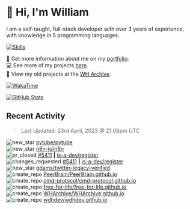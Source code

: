 # 👋 Hi, I'm William
I am a self-taught, full-stack developer with over 3 years of experience, with knowledge in 5 programming languages.

[![Skills](https://skillicons.dev/icons?i=css,cloudflare,discord,bots,docker,express,firebase,git,github,githubactions,html,js,linux,md,mongodb,netlify,nodejs,py,replit,tailwind,ts,vercel,vscode,wordpress,workers)](https://wdh.gg/dev)

🧑 Get more information about me on my [portfolio](https://wdh.gg/dev).
<br>
💻 See more of my projects [here](https://wdh.gg/github-org).
<br>
📁 View my old projects at the [WH Archive](https://wdh.gg/archive).

[![WakaTime](https://wakatime.com/badge/user/817e29c1-e1ac-4adc-936b-37bfa447c165.svg?style=for-the-badge)](https://wdh.gg/wakatime)

[![GitHub Stats](https://github-readme-stats.vercel.app/api?username=williamdavidharrison&theme=algolia&show_icons=true&border_radius=8&count_private=true&include_all_commits=true)](https://wdh.gg/github)

## Recent Activity
<!--RECENT_ACTIVITY:last_update-->
> Last Updated: 23rd April, 2023 @ 21:08pm UTC
<!--RECENT_ACTIVITY:last_update_end-->

<!--RECENT_ACTIVITY:start-->
![new_star](https://cdn.jsdelivr.net/gh/Readme-Workflows/Readme-Icons@main/icons/octicons/StarredRepositoryYellow.svg) [pytube/pytube](https://github.com/pytube/pytube)<br>
![new_star](https://cdn.jsdelivr.net/gh/Readme-Workflows/Readme-Icons@main/icons/octicons/StarredRepositoryYellow.svg) [n8n-io/n8n](https://github.com/n8n-io/n8n)<br>
![pr_closed](https://cdn.jsdelivr.net/gh/Readme-Workflows/Readme-Icons@main/icons/octicons/PullRequestClosed.svg) [#5411](https://github.com/is-a-dev/register/pull/5411) **|** [is-a-dev/register](https://github.com/is-a-dev/register)<br>
![changes_requested](https://cdn.jsdelivr.net/gh/Readme-Workflows/Readme-Icons@main/icons/octicons/RequestedChanges.svg) [#5411](https://github.com/is-a-dev/register/pull/5411#pullrequestreview-1396901349) **|** [is-a-dev/register](https://github.com/is-a-dev/register)<br>
![new_star](https://cdn.jsdelivr.net/gh/Readme-Workflows/Readme-Icons@main/icons/octicons/StarredRepositoryYellow.svg) [gdams/twitter-legacy-verified](https://github.com/gdams/twitter-legacy-verified)<br>
![create_repo](https://cdn.jsdelivr.net/gh/Readme-Workflows/Readme-Icons@main/icons/octicons/Repository.svg) [PeerBrain/PeerBrain.github.io](https://github.com/PeerBrain/PeerBrain.github.io)<br>
![create_repo](https://cdn.jsdelivr.net/gh/Readme-Workflows/Readme-Icons@main/icons/octicons/Repository.svg) [cmd-protocol/cmd-protocol.github.io](https://github.com/cmd-protocol/cmd-protocol.github.io)<br>
![create_repo](https://cdn.jsdelivr.net/gh/Readme-Workflows/Readme-Icons@main/icons/octicons/Repository.svg) [free-for-life/free-for-life.github.io](https://github.com/free-for-life/free-for-life.github.io)<br>
![create_repo](https://cdn.jsdelivr.net/gh/Readme-Workflows/Readme-Icons@main/icons/octicons/Repository.svg) [WHArchive/WHArchive.github.io](https://github.com/WHArchive/WHArchive.github.io)<br>
![create_repo](https://cdn.jsdelivr.net/gh/Readme-Workflows/Readme-Icons@main/icons/octicons/Repository.svg) [wdhdev/wdhdev.github.io](https://github.com/wdhdev/wdhdev.github.io)<br>
<!--RECENT_ACTIVITY:end-->
